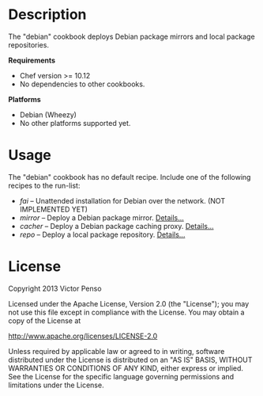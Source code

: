 # Description

The "debian" cookbook deploys Debian package mirrors and local package repositories.

**Requirements**

* Chef version >= 10.12
* No dependencies to other cookbooks.

**Platforms**

* Debian (Wheezy)
* No other platforms supported yet.

# Usage

The "debian" cookbook has no default recipe. Include one of the following recipes to the run-list:

* _fai_ – Unattended installation for Debian over the network. (NOT IMPLEMENTED YET)
* _mirror_ – Deploy a Debian package mirror. [Details...](documents/mirror.markdown)
* _cacher_ – Deploy a Debian package caching proxy. [Details...](documents/cacher.markdown)
* _repo_ – Deploy a local package repository. [Details...](documents/repo.markdown)

# License

Copyright 2013 Victor Penso

Licensed under the Apache License, Version 2.0 (the "License"); you may not use this file except in compliance with the License. You may obtain a copy of the License at

<http://www.apache.org/licenses/LICENSE-2.0>

Unless required by applicable law or agreed to in writing, software distributed under the License is distributed on an "AS IS" BASIS, WITHOUT WARRANTIES OR CONDITIONS OF ANY KIND, either express or implied. See the License for the specific language governing permissions and limitations under the License.


